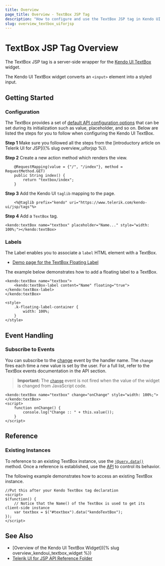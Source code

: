 ```yaml
---
title: Overview
page_title: Overview - TextBox JSP Tag
description: "How to configure and use the TextBox JSP tag in Kendo UI."
slug: overview_textbox_uiforjsp
---
```


# TextBox JSP Tag Overview

The TextBox JSP tag is a server-side wrapper for the [Kendo UI TextBox](https://demos.telerik.com/kendo-ui/textbox/index) widget.

The Kendo UI TextBox widget converts an `<input>` element into a styled input.

## Getting Started

### Configuration

The TextBox provides a set of [default API configuration options](/api/jsp/textbox) that can be set during its initialization such as value, placeholder, and so on. Below are listed the steps for you to follow when configuring the Kendo UI TextBox.

**Step 1** Make sure you followed all the steps from the [introductory article on Telerik UI for JSP]({% slug overview_uiforjsp %}).

**Step 2** Create a new action method which renders the view.

        @RequestMapping(value = {"/", "/index"}, method = RequestMethod.GET)
        public String index() {
            return "textbox/index";
        }

**Step 3** Add the Kendo UI `taglib` mapping to the page.

        <%@taglib prefix="kendo" uri="https://www.telerik.com/kendo-ui/jsp/tags"%>

**Step 4** Add a `TextBox` tag.

    <kendo:textBox name="textbox" placeholder="Name..." style="width: 100%;"></kendo:textBox>

### Labels

The Label enables you to associate a `label` HTML element with a TextBox.

* [Demo page for the TextBox Floating Label](https://demos.telerik.com/jsp-ui/textbox/floating-label) 

The example below demonstrates how to add a floating label to a TextBox.

    <kendo:textBox name="textbox">
        <kendo:textBox-label content="Name" floating="true"></kendo:textBox-label>
    </kendo:textBox>

    <style>
        .k-floating-label-container {
            width: 100%;
        }
    </style>

## Event Handling

### Subscribe to Events

You can subscribe to the [change](/api/javascript/ui/textbox/events/change) event by the handler name. The `change` fires each time a new value is set by the user.  For a full list, refer to the TextBox events documentation in the API section.

> **Important:** The [`change`](/api/javascript/ui/textbox/events/change) event is not fired when the value of the widget is changed from JavaScript code.

    <kendo:textBox name="textbox" change="onChange" style="width: 100%;"></kendo:textBox>
    <script>
        function onChange() {
            console.log("Change :: " + this.value());
        }
    </script>

## Reference

### Existing Instances

To reference to an existing TextBox instance, use the [`jQuery.data()`](https://api.jquery.com/jQuery.data/) method. Once a reference is established, use the [API](/api/javascript/ui/textbox) to control its behavior.

The following example demonstrates how to access an existing TextBox instance.

    //Put this after your Kendo TextBox tag declaration
    <script>
    $(function() {
        // Notice that the Name() of the TextBox is used to get its client-side instance
        var textbox = $("#textbox").data("kendoTextBox");
    });
    </script>

## See Also

* [Overview of the Kendo UI TextBox Widget]({% slug overview_kendoui_textbox_widget %})
* [Telerik UI for JSP API Reference Folder](/api/jsp/textbox)
